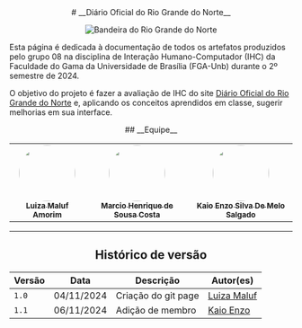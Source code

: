 <center>
# __Diário Oficial do Rio Grande do Norte__

![Bandeira do Rio Grande do Norte](assets/Brasão_do_Rio_Grande_do_Norte.svg.png)

</center>

Esta página é dedicada à documentação de todos os artefatos produzidos pelo grupo 08 na disciplina de Interação Humano-Computador (IHC) da Faculdade do Gama da Universidade de Brasília (FGA-Unb) durante o 2º semestre de 2024. 

O objetivo do projeto é fazer a avaliação de IHC do site [Diário Oficial do Rio Grande do Norte](https://www.diariooficial.rn.gov.br/dei/dorn3/) e, aplicando os conceitos aprendidos em classe, sugerir melhorias em sua interface.

<center>
## __Equipe__

<table>
  <tr>
    <td align="center"><a href="https://github.com/LuizaMaluf"><img style="border-radius: 50%;" src="https://avatars.githubusercontent.com/u/117913962?v=4&size=64" width="100px;" alt=""/><br /><sub><b>Luiza Maluf Amorim</b></sub></a><br />
    <td align="center"><a href="https://github.com/DeM4rcio"><img style="border-radius: 50%;" src="https://avatars.githubusercontent.com/u/101139064?v=4" width="100px;" alt=""/><br /><sub><b>Marcio Henrique de Sousa Costa</b></sub></a><br /><a href="Link git" title="Rocketseat"></a></td>
    <td align="center"><a href="https://github.com/kaioenzo"><img style="border-radius: 50%;" src="https://avatars.githubusercontent.com/u/59144744?v=4" width="100px;" alt=""/><br /><sub><b> Kaio Enzo Silva De Melo Salgado</b></sub></a><br /><a href="Link git" title="Rocketseat"></a></td>

  </tr>
</table>

---
## Histórico de versão

| Versão |    Data    |      Descrição      |             Autor(es)                        |
|--------|------------|---------------------|----------------------------------------------|
| `1.0`  | 04/11/2024 | Criação do git page | [Luiza Maluf](https://github.com/LuizaMaluf) |
| `1.1`  | 06/11/2024 | Adição de membro | [Kaio Enzo](https://github.com/kaioenzo) |

</center>